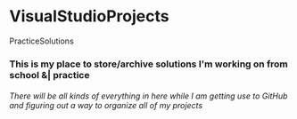 # VisualStudioProjects
 PracticeSolutions
### **This is my place to store/archive solutions I'm working on from school &| practice**
###### There will be all kinds of everything in here while I am getting use to GitHub and figuring out a way to organize all of my projects

